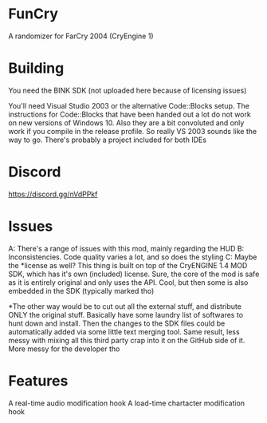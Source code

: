 # FunCry
A randomizer for FarCry 2004 (CryEngine 1)

# Building
You need the BINK SDK (not uploaded here because of licensing issues)

You'll need Visual Studio 2003 or the alternative Code::Blocks setup. The instructions for Code::Blocks that have been handed out a lot do not work on new versions of Windows 10. Also they are a bit convoluted and only work if you compile in the release profile. So really VS 2003 sounds like the way to go. There's probably a project included for both IDEs

# Discord
https://discord.gg/nVdPPkf

# Issues
A: There's a range of issues with this mod, mainly regarding the HUD
B: Inconsistencies. Code quality varies a lot, and so does the styling
C: Maybe the \*license as well? This thing is built on top of the CryENGINE 1.4 MOD SDK, which has it's own (included) license. Sure, the core of the mod is safe as it is entirely original and only uses the API. Cool, but then some is also embedded in the SDK (typically marked tho)

\*The other way would be to cut out all the external stuff, and distribute ONLY the original stuff. Basically have some laundry list of softwares to hunt down and install. Then the changes to the SDK files could be automatically added via some little text merging tool. Same result, less messy with mixing all this third party crap into it on the GitHub side of it. More messy for the developer tho

# Features
A real-time audio modification hook
A load-time chartacter modification hook
